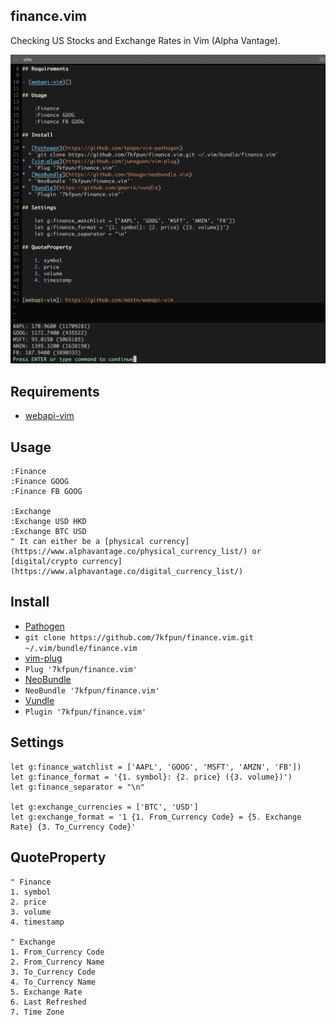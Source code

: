 ## finance.vim

Checking US Stocks and Exchange Rates in Vim (Alpha Vantage).

![Screenshot](screenshot.png)

## Requirements

- [webapi-vim](https://github.com/mattn/webapi-vim)

## Usage

    :Finance
    :Finance GOOG
    :Finance FB GOOG

    :Exchange
    :Exchange USD HKD
    :Exchange BTC USD
    " It can either be a [physical currency](https://www.alphavantage.co/physical_currency_list/) or [digital/crypto currency](https://www.alphavantage.co/digital_currency_list/)

## Install

*  [Pathogen](https://github.com/tpope/vim-pathogen)
  * `git clone https://github.com/7kfpun/finance.vim.git ~/.vim/bundle/finance.vim`
*  [vim-plug](https://github.com/junegunn/vim-plug)
  * `Plug '7kfpun/finance.vim'`
*  [NeoBundle](https://github.com/Shougo/neobundle.vim)
  * `NeoBundle '7kfpun/finance.vim'`
*  [Vundle](https://github.com/gmarik/vundle)
  * `Plugin '7kfpun/finance.vim'`

## Settings

    let g:finance_watchlist = ['AAPL', 'GOOG', 'MSFT', 'AMZN', 'FB'])
    let g:finance_format = '{1. symbol}: {2. price} ({3. volume})')
    let g:finance_separator = "\n"

    let g:exchange_currencies = ['BTC', 'USD']
    let g:exchange_format = '1 {1. From_Currency Code} = {5. Exchange Rate} {3. To_Currency Code}'


## QuoteProperty

    " Finance
    1. symbol
    2. price
    3. volume
    4. timestamp

    " Exchange
    1. From_Currency Code
    2. From_Currency Name
    3. To_Currency Code
    4. To_Currency Name
    5. Exchange Rate
    6. Last Refreshed
    7. Time Zone
